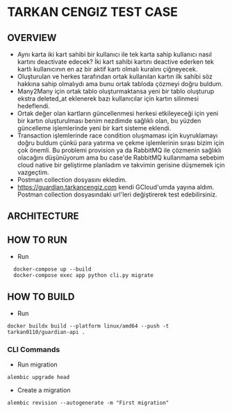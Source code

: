 # TARKAN CENGIZ TEST CASE

## OVERVIEW

- Aynı karta iki kart sahibi bir kullanıcı ile tek karta sahip kullanıcı nasıl kartını deactivate edecek? İki kart sahibi kartını deactive ederken tek kartlı kullanıcının en az bir aktif kartı olmalı kuralını çiğneyecek.
- Oluşturulan ve herkes tarafından ortak kullanılan kartın ilk sahibi söz hakkına sahip olmalıydı ama bunu ortak tabloda çözmeyi doğru buldum.
- Many2Many için ortak tablo oluşturmaktansa yeni bir tablo oluşturup ekstra deleted_at eklenerek bazı kullanıcılar için kartın silinmesi hedeflendi.
- Ortak değer olan kartların güncellenmesi herkesi etkileyeceği için yeni bir kartın oluşturulması benim nezdimde sağlıklı olan, bu yüzden güncelleme işlemlerinde yeni bir kart sisteme eklendi.
- Transaction işlemlerinde race condition oluşmaması için kuyruklamayı doğru buldum çünkü para yatırma ve çekme işlemlerinin sırası bizim için çok önemli. 
Bu problemi provision ya da RabbitMQ ile çözmenin sağlıklı olacağını düşünüyorum ama bu case'de
RabbitMQ kullanmama sebebim cloud native bir geliştirme planladım ve takvimin gerisine düşmemek için vazgeçtim.
- Postman collection dosyasını ekledim.
- https://guardian.tarkancengiz.com kendi GCloud'umda yayına aldım. Postman collection dosyasındaki url'leri değiştirerek test edebilirsiniz.

## ARCHITECTURE

## HOW TO RUN

- Run
```
  docker-compose up --build
  docker-compose exec app python cli.py migrate
```


## HOW TO BUILD

- Run
```
docker buildx build --platform linux/amd64 --push -t tarkan0110/guardian-api .
```


### CLI Commands
- Run migration
```
alembic upgrade head
```

- Create a migration
```
alembic revision --autogenerate -m "First migration"
```
